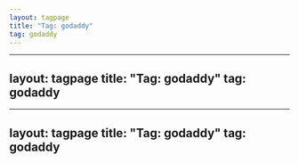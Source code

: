 ```yaml
---
layout: tagpage
title: "Tag: godaddy"
tag: godaddy
---
```

---
layout: tagpage
title: "Tag: godaddy"
tag: godaddy
---
---
layout: tagpage
title: "Tag: godaddy"
tag: godaddy
---

